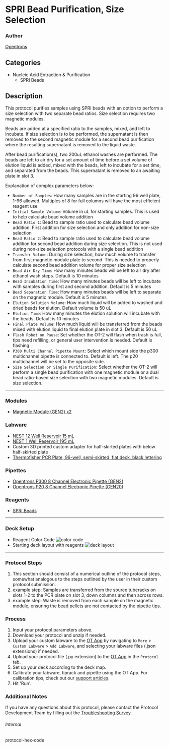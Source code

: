# SPRI Bead Purification, Size Selection

### Author
[Opentrons](https://opentrons.com/)

## Categories
* Nucleic Acid Extraction & Purification
	* SPRI Beads

## Description
This protocol purifies samples using SPRI beads with an option to perform a size selection with two separate bead ratios. Size selection requires two magnetic modules.

Beads are added at a specified ratio to the samples, mixed, and left to incubate. If size selection is to be performed, the supernatant is then removed to the second magnetic module for a second bead purification where the resulting supernatant is removed to the liquid waste.

After bead purification(s), two 200uL ethanol washes are performed. The beads are left to air dry for a set amount of time before a set volume of elution liquid is added, mixed with the beads, left to incubate for a set time, and separated from the beads. This supernatant is removed to an awaiting plate in slot 3.

Explanation of complex parameters below:
* `Number of Samples`: How many samples are in the starting 96 well plate, 1-96 allowed. Multiples of 8 for full columns will have the most efficient reagent use
* `Initial Sample Volume`: Volume in uL for starting samples. This is used to help calculate bead volume addition
* `Bead Ratio 1`: Bead to sample ratio used to calculate bead volume addition. First addition for size selection and only addition for non-size selection
* `Bead Ratio 2`: Bead to sample ratio used to calculate bead volume addition for second bead addition during size selection. This is not used during non-size selection protocols with a single bead addition
* `Transfer Volume`: During size selection, how much volume to transfer from first magnetic module plate to second. This is needed to properly calculate second bead addition volume for proper size selection
* `Bead Air Dry Time`: How many minutes beads will be left to air dry after ethanol wash steps. Default is 10 minutes
* `Bead Incubation Time`: How many minutes beads will be left to incubate with samples during first and second addition. Default is 5 minutes
* `Bead Separation Time`: How many minutes beads will be left to separate on the magnetic module. Default is 5 minutes
* `Elution Solution Volume`: How much liquid will be added to washed and dried beads for elution. Default volume is 50 uL
* `Elution Time`: How many minutes the elution solution will incubate with the beads. Default is 10 minutes
* `Final Plate Volume`: How much liquid will be transferred from the beads mixed with elution liquid to final elution plate in slot 3. Default is 50 uL
* `Flash Robot on Pause`: Set whether the OT-2 will flash when trash is full, tips need refilling, or general user intervention is needed. Default is flashing.
* `P300 Multi Channel Pipette Mount`: Select which mount side the p300 multichannel pipette is connected to. Default is left. The p20 multichannel will be set to the opposite side.
* `Size Selection or Single Purification`: Select whether the OT-2 will perform a single bead purification with one magnetic module or a dual bead ratio-based size selection with two magnetic modules. Default is size selection.

---

### Modules
* [Magnetic Module (GEN2) x2](https://shop.opentrons.com/collections/hardware-modules/products/magdeck)

### Labware
* [NEST 12 Well Reservoir 15 mL](https://labware.opentrons.com/nest_12_reservoir_15ml)
* [NEST 1 Well Reservoir 195 mL](https://labware.opentrons.com/nest_1_reservoir_195ml)
* Custom 3D printed custom adapter for half-skirted plates with below half-skirted plate
* [Thermofisher PCR Plate, 96-well, semi-skirted, flat deck, black lettering](https://www.thermofisher.com/order/catalog/product/AB1400L)

### Pipettes
* [Opentrons P300 8 Channel Electronic Pipette (GEN2)](https://shop.opentrons.com/8-channel-electronic-pipette/)
* [Opentrons P20 8 Channel Electronic Pipette (GEN20)](https://shop.opentrons.com/8-channel-electronic-pipette/)

### Reagents
* [SPRI Beads](https://www.beckman.com/reagents/genomic/cleanup-and-size-selection/size-selection?utm_medium=cpc&utm_source=google&utm_campaign=ecommerce-spriselect&utm_content=geno_ecommerce_bottom&creative=443930351713&keyword=spri%20beads&matchtype=e&network=g&device=c&gclid=Cj0KCQjwjbyYBhCdARIsAArC6LI6dgI3lnL2E7_tB8sJuHRyIDWJx124iGVRfQQ-k2MabecsakRC6U4aAsf_EALw_wcB)

---

### Deck Setup
* Reagent Color Code
![color code](https://opentrons-protocol-library-website.s3.amazonaws.com/custom-README-images/bc-rnadvance-viral/Screen+Shot+2021-02-23+at+2.47.23+PM.png)
* Starting deck layout with reagents
![deck layout](https://opentrons-protocol-library-website.s3.amazonaws.com/custom-README-images/bc-rnadvance-viral/Screen+Shot+2021-02-23+at+2.47.23+PM.png)

---

### Protocol Steps
1. This section should consist of a numerical outline of the protocol steps, somewhat analogous to the steps outlined by the user in their custom protocol submission.
2. example step: Samples are transferred from the source tuberacks on slots 1-2 to the PCR plate on slot 3, down columns and then across rows.
3. example step: Waste is removed from each sample on the magnetic module, ensuring the bead pellets are not contacted by the pipette tips.

### Process
1. Input your protocol parameters above.
2. Download your protocol and unzip if needed.
3. Upload your custom labware to the [OT App](https://opentrons.com/ot-app) by navigating to `More` > `Custom Labware` > `Add Labware`, and selecting your labware files (.json extensions) if needed.
4. Upload your protocol file (.py extension) to the [OT App](https://opentrons.com/ot-app) in the `Protocol` tab.
5. Set up your deck according to the deck map.
6. Calibrate your labware, tiprack and pipette using the OT App. For calibration tips, check out our [support articles](https://support.opentrons.com/en/collections/1559720-guide-for-getting-started-with-the-ot-2).
7. Hit 'Run'.

### Additional Notes
If you have any questions about this protocol, please contact the Protocol Development Team by filling out the [Troubleshooting Survey](https://protocol-troubleshooting.paperform.co/).

###### Internal
protocol-hex-code
